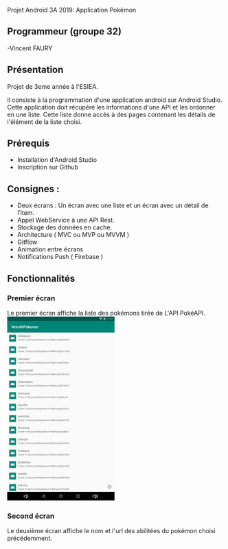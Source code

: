 Projet Android 3A 2019: Application Pokémon
 
## Programmeur (groupe 32)

-Vincent FAURY

 
## Présentation

Projet de 3eme année à l'ESIEA. 

Il consiste à la programmation d'une application android sur Android Studio. Cette application doit récupéré les informations d'une API et les ordonner en une liste. Cette liste donne accès à des pages contenant les détails de l'élément de la liste choisi.

 
## Prérequis

- Installation d'Android Studio
- Inscription sur Github

 
## Consignes :
 
- Deux écrans : Un écran avec une liste et un écran avec un détail de l’item.
- Appel WebService à une API Rest.
- Stockage des données en cache.
- Architecture ( MVC ou MVP ou MVVM )
- Gitflow
- Animation entre écrans 
- Notifications Push ( Firebase ) 


## Fonctionnalités

### Premier écran

Le premier écran affiche la liste des pokémons tirée de L'API PokéAPI.
<img src="https://github.com/neocorvinus/retrofitPokemon.github.io/blob/master/Screenshot_20190401-230730.png" width="250"/>

### Second écran

Le deuxième écran affiche le nom et l'url des abilitées du pokémon choisi précédemment.
<img src="" width=""/>
 
